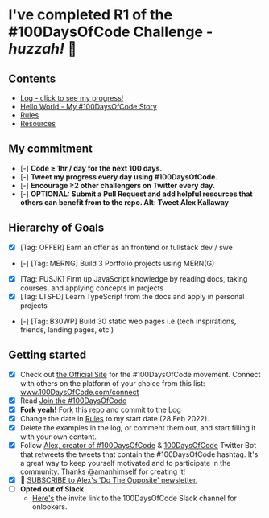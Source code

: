 # I've completed R1 of the #100DaysOfCode Challenge - *huzzah!* 🍻

## Contents

- [Log - click to see my progress!](/daily-log/log.md)
- [Hello World - My #100DaysOfCode Story](hello-world.md)
- [Rules](/daily-log/rules.md)
- [Resources](/daily-log/resources.md)

## My commitment

- [-] **Code ≥ 1hr / day for the next 100 days.**
- [-] **Tweet my progress every day using #100DaysOfCode.**
- [-] **Encourage ≥2 other challengers on Twitter every day.**
- [-] **OPTIONAL: Submit a Pull Request and add helpful resources that others can benefit from to the repo. Alt: Tweet Alex Kallaway**

## Hierarchy of Goals

- [x] \[Tag: OFFER\] Earn an offer as an frontend or fullstack dev / swe
- [-] \[Tag: MERNG\] Build 3 Portfolio projects using MERN(G)
- [x] \[Tag: FUSJK\] Firm up JavaScript knowledge by reading docs, taking courses, and applying concepts in projects
- [x] \[Tag: LTSFD\] Learn TypeScript from the docs and apply in personal projects
- [-] \[Tag: B30WP\] Build 30 static web pages i.e.(tech inspirations, friends, landing pages, etc.)

## Getting started

- [x] Check out [the Official Site](http://100daysofcode.com/) for the #100DaysOfCode movement. Connect with others on the platform of your choice from this list: www.100DaysOfCode.com/connect
- [x] Read [Join the #100DaysOfCode](https://medium.freecodecamp.com/join-the-100daysofcode-556ddb4579e4)
- [x] **Fork yeah!** Fork this repo and commit to the [Log](/daily-log/log.md)
- [x] Change the date in [Rules](/daily-log/rules.md) to my start date (28 Feb 2022).
- [x] Delete the examples in the log, or comment them out, and start filling it with your own content.
- [x] Follow [Alex, creator of #100DaysOfCode](https://twitter.com/ka11away) & [100DaysOfCode](https://twitter.com/_100DaysOfCode) Twitter Bot that retweets the tweets that contain the #100DaysOfCode hashtag. It's a great way to keep yourself motivated and to participate in the community. Thanks [@amanhimself](https://twitter.com/amanhimself) for creating it!
- [x] 💌 [SUBSCRIBE to Alex's 'Do The Opposite' newsletter.](https://dotheopposite.substack.com/)
- [ ] **Opted out of Slack** 
  - [Here's](https://www.100daysofcode.com/slack) the invite link to the 100DaysOfCode Slack channel for onlookers.
